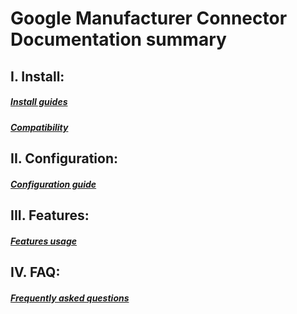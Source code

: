 # Google Manufacturer Connector Documentation summary

I. Install:
------------------
##### [Install guides](install/install.md)
##### [Compatibility](install/compatibility.md)

II. Configuration:
------------------
##### [Configuration guide](configuration/configuration.md)

III. Features:
------------------
##### [Features usage](features/features.md)

IV. FAQ:
------------------
##### [Frequently asked questions](faq/faq.md)
